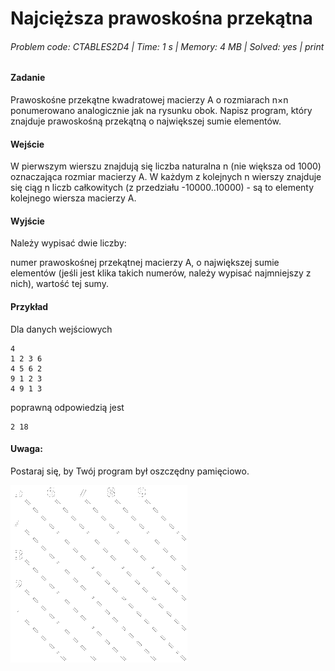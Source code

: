 # Najcięższa prawoskośna przekątna
###### Problem code: CTABLES2D4 \| Time: 1 s \| Memory: 4 MB \| Solved: yes \| print


#### Zadanie
Prawoskośne przekątne kwadratowej macierzy A o rozmiarach n×n ponumerowano analogicznie jak na rysunku obok. Napisz program, który znajduje prawoskośną przekątną o największej sumie elementów.

#### Wejście
W pierwszym wierszu znajdują się liczba naturalna n (nie większa od 1000) oznaczająca rozmiar macierzy A. W każdym z kolejnych n wierszy znajduje się ciąg n liczb całkowitych (z przedziału -10000..10000) - są to elementy kolejnego wiersza macierzy A.

#### Wyjście
Należy wypisać dwie liczby:

numer prawoskośnej przekątnej macierzy A, o największej sumie elementów (jeśli jest klika takich numerów, należy wypisać najmniejszy z nich),
wartość tej sumy.
#### Przykład
Dla danych wejściowych
```
4
1 2 3 6
4 5 6 2
9 1 2 3
4 9 1 3
```
poprawną odpowiedzią jest
```
2 18
```

#### Uwaga:
Postaraj się, by Twój program był oszczędny pamięciowo.

![](CTABLES2D4.png)